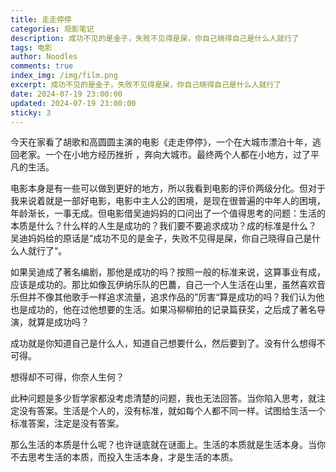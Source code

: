 ```yaml
---
title: 走走停停
categories: 观影笔记
description: 成功不见的是金子，失败不见得是屎，你自己晓得自己是什么人就行了
tags: 电影
author: Noodles
comments: true
index_img: /img/film.png
excerpt: 成功不见的是金子，失败不见得是屎，你自己晓得自己是什么人就行了
date: 2024-07-19 23:00:00
updated: 2024-07-19 23:00:00
sticky: 3
---
```


今天在家看了胡歌和高圆圆主演的电影《走走停停》，一个在大城市漂泊十年，逃回老家。一个在小地方经历挫折 ，奔向大城市。最终两个人都在小地方，过了平凡的生活。

电影本身是有一些可以做到更好的地方，所以我看到电影的评价两级分化。但对于我来说着就是一部好电影，电影中主人公的困境，是现在很普遍的中年人的困境，年龄渐长，一事无成。但电影借吴迪妈妈的口问出了一个值得思考的问题：生活的本质是什么？什么样的人生是成功的？我们要不要追求成功？成的标准是什么？ 吴迪妈妈给的原话是”成功不见的是金子，失败不见得是屎，你自己晓得自己是什么人就行了“。

如果吴迪成了著名编剧，那他是成功的吗？按照一般的标准来说，这算事业有成，应该是成功的。那比如像瓦伊纳乐队的巴蕽，自己一个人生活在山里，虽然喜欢音乐但并不像其他歌手一样追求流量，追求作品的”厉害“算是成功的吗？我们认为他也是成功的，他在过他想要的生活。如果冯柳柳拍的记录篇获奖，之后成了著名导演，就算是成功吗？

成功就是你知道自己是什么人，知道自己想要什么，然后要到了。没有什么想得不可得。

想得却不可得，你奈人生何？

此种问题是多少哲学家都没考虑清楚的问题，我也无法回答。当你陷入思考，就注定没有答案。生活是个人的，没有标准，就如每个人都不同一样。试图给生活一个标准答案，注定是没有答案。

那么生活的本质是什么呢？也许谜底就在谜面上。生活的本质就是生活本身。当你不去思考生活的本质，而投入生活本身，才是生活的本质。